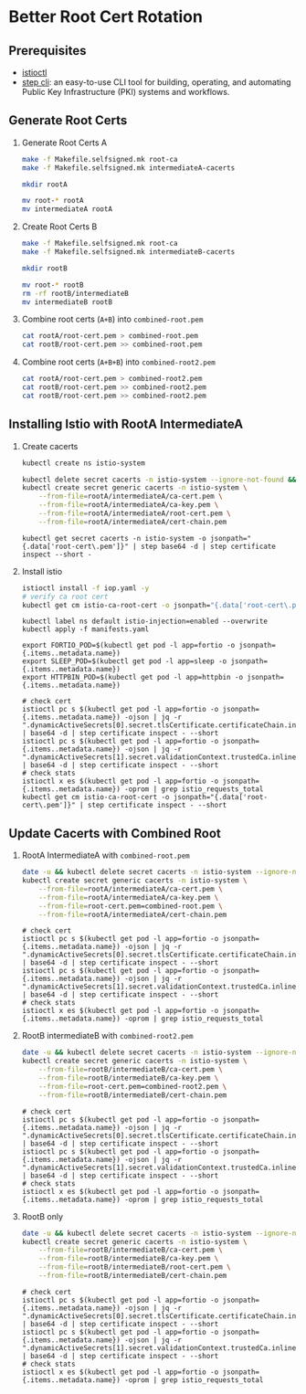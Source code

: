 # Better Root Cert Rotation

## Prerequisites

- [istioctl](https://istio.io/latest/docs/setup/install/istioctl/)
- [step cli](https://smallstep.com/docs/step-cli/#introduction-to-step): an easy-to-use CLI tool for building, operating, and automating Public Key Infrastructure (PKI) systems and workflows.

## Generate Root Certs

1. Generate Root Certs A

    ```bash
    make -f Makefile.selfsigned.mk root-ca
    make -f Makefile.selfsigned.mk intermediateA-cacerts

    mkdir rootA

    mv root-* rootA
    mv intermediateA rootA
    ```

1. Create Root Certs B

    ```bash
    make -f Makefile.selfsigned.mk root-ca
    make -f Makefile.selfsigned.mk intermediateB-cacerts

    mkdir rootB

    mv root-* rootB
    rm -rf rootB/intermediateB
    mv intermediateB rootB
    ```

1. Combine root certs (`A+B`) into `combined-root.pem`

    ```bash
    cat rootA/root-cert.pem > combined-root.pem
    cat rootB/root-cert.pem >> combined-root.pem
    ```

1. Combine root certs (`A+B+B`) into `combined-root2.pem`

    ```bash
    cat rootA/root-cert.pem > combined-root2.pem
    cat rootB/root-cert.pem >> combined-root2.pem
    cat rootB/root-cert.pem >> combined-root2.pem
    ```

## Installing Istio with RootA IntermediateA

1. Create cacerts

    ```bash
    kubectl create ns istio-system
    ```

    ```bash
    kubectl delete secret cacerts -n istio-system --ignore-not-found && \
    kubectl create secret generic cacerts -n istio-system \
        --from-file=rootA/intermediateA/ca-cert.pem \
        --from-file=rootA/intermediateA/ca-key.pem \
        --from-file=rootA/intermediateA/root-cert.pem \
        --from-file=rootA/intermediateA/cert-chain.pem
    ```

    ```shell
    kubectl get secret cacerts -n istio-system -o jsonpath="{.data['root-cert\.pem']}" | step base64 -d | step certificate inspect --short -
    ```

2. Install istio

    ```bash
    istioctl install -f iop.yaml -y
    # verify ca root cert
    kubectl get cm istio-ca-root-cert -o jsonpath="{.data['root-cert\.pem']}" | step certificate inspect --short -
    ```

   ```shell
   kubectl label ns default istio-injection=enabled --overwrite
   kubectl apply -f manifests.yaml
   ```

   ```shell
   export FORTIO_POD=$(kubectl get pod -l app=fortio -o jsonpath={.items..metadata.name})
   export SLEEP_POD=$(kubectl get pod -l app=sleep -o jsonpath={.items..metadata.name})
   export HTTPBIN_POD=$(kubectl get pod -l app=httpbin -o jsonpath={.items..metadata.name})
   ```

   ```shell
   # check cert
   istioctl pc s $(kubectl get pod -l app=fortio -o jsonpath={.items..metadata.name}) -ojson | jq -r ".dynamicActiveSecrets[0].secret.tlsCertificate.certificateChain.inlineBytes" | base64 -d | step certificate inspect - --short
   istioctl pc s $(kubectl get pod -l app=fortio -o jsonpath={.items..metadata.name}) -ojson | jq -r ".dynamicActiveSecrets[1].secret.validationContext.trustedCa.inlineBytes" | base64 -d | step certificate inspect - --short
   # check stats
   istioctl x es $(kubectl get pod -l app=fortio -o jsonpath={.items..metadata.name}) -oprom | grep istio_requests_total
   kubectl get cm istio-ca-root-cert -o jsonpath="{.data['root-cert\.pem']}" | step certificate inspect - --short
   ```

## Update Cacerts with Combined Root

1. RootA IntermediateA with `combined-root.pem`

    ```bash
    date -u && kubectl delete secret cacerts -n istio-system --ignore-not-found && \
    kubectl create secret generic cacerts -n istio-system \
        --from-file=rootA/intermediateA/ca-cert.pem \
        --from-file=rootA/intermediateA/ca-key.pem \
        --from-file=root-cert.pem=combined-root.pem \
        --from-file=rootA/intermediateA/cert-chain.pem
    ```

    ```shell
    # check cert
    istioctl pc s $(kubectl get pod -l app=fortio -o jsonpath={.items..metadata.name}) -ojson | jq -r ".dynamicActiveSecrets[0].secret.tlsCertificate.certificateChain.inlineBytes" | base64 -d | step certificate inspect - --short
    istioctl pc s $(kubectl get pod -l app=fortio -o jsonpath={.items..metadata.name}) -ojson | jq -r ".dynamicActiveSecrets[1].secret.validationContext.trustedCa.inlineBytes" | base64 -d | step certificate inspect - --short
    # check stats
    istioctl x es $(kubectl get pod -l app=fortio -o jsonpath={.items..metadata.name}) -oprom | grep istio_requests_total
    ```

2. RootB intermediateB with `combined-root2.pem`

    ```bash
    date -u && kubectl delete secret cacerts -n istio-system --ignore-not-found && \
    kubectl create secret generic cacerts -n istio-system \
        --from-file=rootB/intermediateB/ca-cert.pem \
        --from-file=rootB/intermediateB/ca-key.pem \
        --from-file=root-cert.pem=combined-root2.pem \
        --from-file=rootB/intermediateB/cert-chain.pem
    ```

    ```shell
    # check cert
    istioctl pc s $(kubectl get pod -l app=fortio -o jsonpath={.items..metadata.name}) -ojson | jq -r ".dynamicActiveSecrets[0].secret.tlsCertificate.certificateChain.inlineBytes" | base64 -d | step certificate inspect - --short
    istioctl pc s $(kubectl get pod -l app=fortio -o jsonpath={.items..metadata.name}) -ojson | jq -r ".dynamicActiveSecrets[1].secret.validationContext.trustedCa.inlineBytes" | base64 -d | step certificate inspect - --short
    # check stats
    istioctl x es $(kubectl get pod -l app=fortio -o jsonpath={.items..metadata.name}) -oprom | grep istio_requests_total
    ```

3. RootB only

    ```bash
    date -u && kubectl delete secret cacerts -n istio-system --ignore-not-found && \
    kubectl create secret generic cacerts -n istio-system \
        --from-file=rootB/intermediateB/ca-cert.pem \
        --from-file=rootB/intermediateB/ca-key.pem \
        --from-file=rootB/intermediateB/root-cert.pem \
        --from-file=rootB/intermediateB/cert-chain.pem
    ```

    ```shell
    # check cert
    istioctl pc s $(kubectl get pod -l app=fortio -o jsonpath={.items..metadata.name}) -ojson | jq -r ".dynamicActiveSecrets[0].secret.tlsCertificate.certificateChain.inlineBytes" | base64 -d | step certificate inspect - --short
    istioctl pc s $(kubectl get pod -l app=fortio -o jsonpath={.items..metadata.name}) -ojson | jq -r ".dynamicActiveSecrets[1].secret.validationContext.trustedCa.inlineBytes" | base64 -d | step certificate inspect - --short
    # check stats
    istioctl x es $(kubectl get pod -l app=fortio -o jsonpath={.items..metadata.name}) -oprom | grep istio_requests_total
    ```

